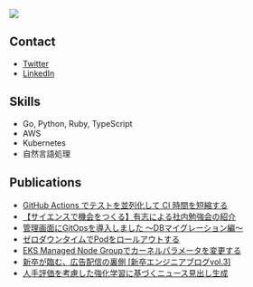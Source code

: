 ![](https://avatars.githubusercontent.com/u/32360019?s=400&u=1a4475c6c36e236ab7e5c4b9f6ef88e199727da9&v=4)

## Contact
- [Twitter](https://twitter.com/Dont_forget_34)
- [LinkedIn](https://www.linkedin.com/in/ya4ma1da3/)

## Skills
- Go, Python, Ruby, TypeScript
- AWS
- Kubernetes
- 自然言語処理

## Publications
- [GitHub Actions でテストを並列化して CI 時間を短縮する](https://tech.gunosy.io/entry/actions_parallel)
- [【サイエンスで機会をつくる】有志による社内勉強会の紹介](https://tech.gunosy.io/entry/study_group)
- [管理画面にGitOpsを導入しました 〜DBマイグレーション編〜](https://tech.gunosy.io/entry/argocd_hooks)
- [ゼロダウンタイムでPodをロールアウトする](https://tech.gunosy.io/entry/zdt_rollout)
- [EKS Managed Node Groupでカーネルパラメータを変更する](https://tech.gunosy.io/entry/eks_kernel)
- [新卒が臨む、広告配信の裏側 [新卒エンジニアブログvol.3]](https://tech.gunosy.io/entry/ad-onboarding)
- [人手評価を考慮した強化学習に基づくニュース見出し生成](https://www.jstage.jst.go.jp/article/pjsai/JSAI2020/0/JSAI2020_4Rin135/_article/-char/ja/)
